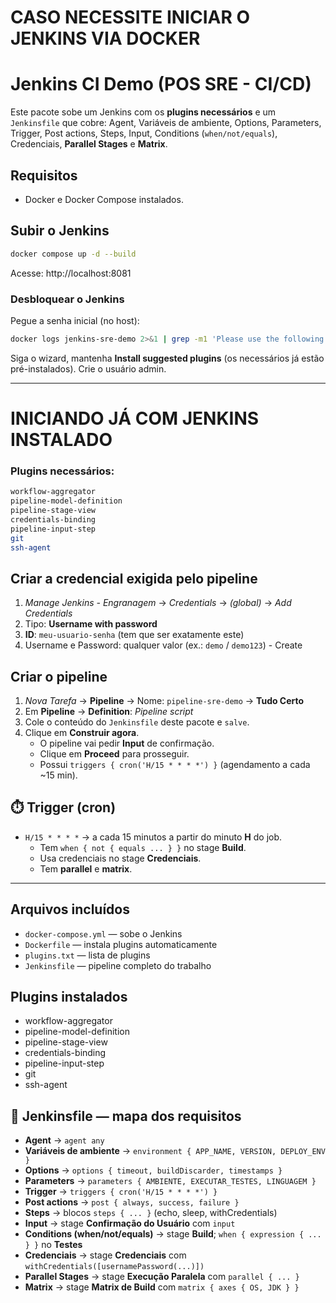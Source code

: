 # CASO NECESSITE INICIAR O JENKINS VIA DOCKER #
# Jenkins CI Demo (POS SRE - CI/CD)

Este pacote sobe um Jenkins com os **plugins necessários** e um `Jenkinsfile` que cobre:
Agent, Variáveis de ambiente, Options, Parameters, Trigger, Post actions,
Steps, Input, Conditions (`when/not/equals`), Credenciais, **Parallel Stages** e **Matrix**.

## Requisitos
- Docker e Docker Compose instalados.

## Subir o Jenkins
```bash
docker compose up -d --build
```
Acesse: http://localhost:8081

### Desbloquear o Jenkins
Pegue a senha inicial (no host):
```bash
docker logs jenkins-sre-demo 2>&1 | grep -m1 'Please use the following password' -A2
```

Siga o wizard, mantenha **Install suggested plugins** (os necessários já estão pré-instalados). Crie o usuário admin.

-----------------------------------------------

# INICIANDO JÁ COM JENKINS INSTALADO #

### Plugins necessários:
```bash
workflow-aggregator
pipeline-model-definition
pipeline-stage-view
credentials-binding
pipeline-input-step
git
ssh-agent
```

## Criar a credencial exigida pelo pipeline
1. *Manage Jenkins - Engranagem* → *Credentials* → *(global)* → *Add Credentials*  
2. Tipo: **Username with password**  
3. **ID**: `meu-usuario-senha` (tem que ser exatamente este)  
4. Username e Password: qualquer valor (ex.: `demo` / `demo123`) - Create

## Criar o pipeline
1. *Nova Tarefa* → **Pipeline** → Nome: `pipeline-sre-demo` → **Tudo Certo**
2. Em **Pipeline** → **Definition**: *Pipeline script*
3. Cole o conteúdo do `Jenkinsfile` deste pacote e `salve`.
4. Clique em **Construir agora**.
   - O pipeline vai pedir **Input** de confirmação.
   - Clique em **Proceed** para prosseguir.
   - Possui `triggers { cron('H/15 * * * *') }` (agendamento a cada ~15 min).
## ⏱️ Trigger (cron)
- `H/15 * * * *` → a cada 15 minutos a partir do minuto **H** do job.
   - Tem `when { not { equals ... } }` no stage **Build**.
   - Usa credenciais no stage **Credenciais**.
   - Tem **parallel** e **matrix**.

-----------------------------------------------

## Arquivos incluídos
- `docker-compose.yml` — sobe o Jenkins
- `Dockerfile` — instala plugins automaticamente
- `plugins.txt` — lista de plugins
- `Jenkinsfile` — pipeline completo do trabalho

## Plugins instalados
- workflow-aggregator
- pipeline-model-definition
- pipeline-stage-view
- credentials-binding
- pipeline-input-step
- git
- ssh-agent

## 🧩 Jenkinsfile — mapa dos requisitos
- **Agent** → `agent any`
- **Variáveis de ambiente** → `environment { APP_NAME, VERSION, DEPLOY_ENV }`
- **Options** → `options { timeout, buildDiscarder, timestamps }`
- **Parameters** → `parameters { AMBIENTE, EXECUTAR_TESTES, LINGUAGEM }`
- **Trigger** → `triggers { cron('H/15 * * * *') }`
- **Post actions** → `post { always, success, failure }`
- **Steps** → blocos `steps { ... }` (echo, sleep, withCredentials)
- **Input** → stage **Confirmação do Usuário** com `input`
- **Conditions (when/not/equals)** → stage **Build**; `when { expression { ... } }` no **Testes**
- **Credenciais** → stage **Credenciais** com `withCredentials([usernamePassword(...)])`
- **Parallel Stages** → stage **Execução Paralela** com `parallel { ... }`
- **Matrix** → stage **Matrix de Build** com `matrix { axes { OS, JDK } }`
